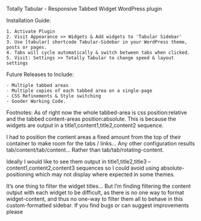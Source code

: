 Totally Tabular - Responsive Tabbed Widget WordPress plugin

Installation Guide:

	1. Activate Plugin
	2. Visit Appearance >> Widgets & Add widgets to 'Tabular Sidebar'
	3. Use [tabular] shortcode Tabular-Sidebar in your WordPress theme, posts or pages.
	4. Tabs will cycle automatically & switch between tabs when clicked.
	5. Visit: Settings >> Totally Tabular to change speed & layout settings
	
Future Releases to Include:

	- Multiple tabbed areas
	- Multiple copies of each tabbed area on a single-page
	- CSS Refinements & Style switching
	- Gooder Working Code.
	
Footnotes:
As of right now the whole tabbed-area is css position:relative and the tabbed content-areas position:absolute. This is because the widgets are output in a title1,content1,title2,content2 sequence.

I had to position the content areas a fixed amount from the top of their container to make room for the tabs / links… Any other configuration results tab/content/tab/content… Rather than tab/tab/rotating-content.

Ideally I would like to see them output in title1,title2,title3 – content1,content2,content3 sequences so I could avoid using absolute-positioning which may not display where expected in some themes.

It’s one thing to filter the widget titles… But I’m finding filtering the content output with each widget to be difficult, as there is no one way to format widget-content, and thus no one-way to filter them all to behave in this custom-formatted sidebar. If you find bugs or can suggest improvements please

